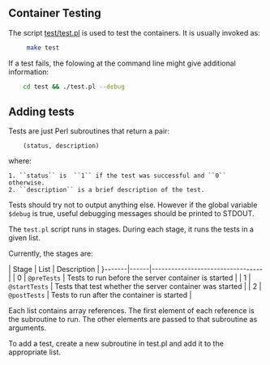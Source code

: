 ## Container Testing

The script [test/test.pl](test/test.pl) is used to test the containers. It
is usually invoked as:

```sh
     make test
```

If a test fails, the folowing at the command line might give additional information:

```sh
    cd test && ./test.pl --debug
```

## Adding tests

Tests are just Perl subroutines that return a pair:

```
    (status, description)
```

where:

    1. ``status`` is  ``1`` if the test was successful and ``0`` otherwise.
    2. ``description`` is a brief description of the test.

Tests should try not to output anything else. However if the global variable ``$debug`` is true,
useful debugging messages should be printed to STDOUT.

The ``test.pl`` script runs in stages. During each stage, it runs the tests in a given list.

Currently, the stages are:

| Stage | List | Description                      |
}-------|------|----------------------------------|
| 0     | ``@preTests`` |  Tests to run before the server container is started |
| 1     | ``@startTests`` | Tests that test whether the server container was started |
| 2     | ``@postTests``  | Tests to run after the container is started |

Each list contains array references. The first element of each reference is the subroutine to run.
The other elements are passed to that subroutine as arguments.

To add a test, create a new subroutine in test.pl and add it to the appropriate list.
